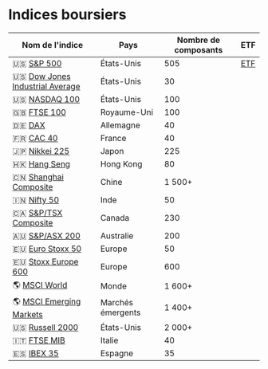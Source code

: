 # Indices boursiers
| Nom de l'indice | Pays | Nombre de composants | ETF |
| --- | --- | --- | --- |
| 🇺🇸 [S&P 500](https://www.google.com/finance/quote/SPX:INDEXSP) | États-Unis | 505 | [ETF](https://www.google.com/finance/quote/ESE:EPA) |
| 🇺🇸 [Dow Jones Industrial Average](https://www.google.com/finance/quote/DJI:INDEXDJX) | États-Unis | 30 |
| 🇺🇸 [NASDAQ 100](https://www.google.com/finance/quote/NDX:INDEXNASDAQ) | États-Unis | 100 |
| 🇬🇧 [FTSE 100](https://www.google.com/finance/quote/UKX:INDEXFTSE) | Royaume-Uni | 100 |
| 🇩🇪 [DAX](https://www.google.com/finance/quote/GDAXI:INDEXDEUTSCHE) | Allemagne | 40 |
| 🇫🇷 [CAC 40](https://www.google.com/finance/quote/PX1:INDEXEURO) | France | 40 |
| 🇯🇵 [Nikkei 225](https://www.google.com/finance/quote/N225:INDEXNIKKEI) | Japon | 225 |
| 🇭🇰 [Hang Seng](https://www.google.com/finance/quote/HSI:INDEXHANGSENG) | Hong Kong | 80 |
| 🇨🇳 [Shanghai Composite](https://www.google.com/finance/quote/000001.SS:INDEXSHANGHAI) | Chine | 1 500+ |
| 🇮🇳 [Nifty 50](https://www.google.com/finance/quote/NIFTY_50:INDEXNSE) | Inde | 50 |
| 🇨🇦 [S&P/TSX Composite](https://www.google.com/finance/quote/TSX:INDEXSPTSX) | Canada | 230 |
| 🇦🇺 [S&P/ASX 200](https://www.google.com/finance/quote/AXJO:INDEXASX) | Australie | 200 |
| 🇪🇺 [Euro Stoxx 50](https://www.google.com/finance/quote/SX5E:INDEXSTOXX) | Europe | 50 |
| 🇪🇺 [Stoxx Europe 600](https://www.google.com/finance/quote/SXXP:INDEXSTOXX) | Europe | 600 |
| 🌎 [MSCI World](https://www.msci.com/indexes/index/990100) | Monde | 1 600+ |
| 🌎 [MSCI Emerging Markets](https://www.msci.com/indexes/index/891800) | Marchés émergents | 1 400+ |
| 🇺🇸 [Russell 2000](https://www.google.com/finance/quote/RUT:INDEXRUSSELL) | États-Unis | 2 000+ |
| 🇮🇹 [FTSE MIB](https://www.google.com/finance/quote/FTMIB:INDEXFTSE) | Italie | 40 |
| 🇪🇸 [IBEX 35](https://www.google.com/finance/quote/IBEX:INDEXIBEX) | Espagne | 35 |
